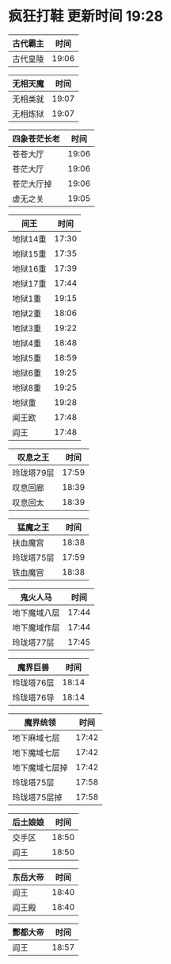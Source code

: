 # 疯狂打鞋 更新时间 19:28

| 古代霸主   | 时间    |
|--------|-------|
| 古代皇陵 | 19:06 |

| 无相天魔   | 时间    |
|--------|-------|
| 无相类就 | 19:07 |
| 无相炼狱 | 19:07 |

| 四象苍茫长老   | 时间    |
|--------|-------|
| 苍苍大厅 | 19:06 |
| 苍茫大厅 | 19:06 |
| 苍茫大厅掉 | 19:06 |
| 虚无之关 | 19:05 |

| 间王   | 时间    |
|--------|-------|
| 地狱14重 | 17:30 |
| 地狱15重 | 17:35 |
| 地狱16重 | 17:39 |
| 地狱17重 | 17:44 |
| 地狱1重 | 19:15 |
| 地狱2重 | 18:06 |
| 地狱3重 | 19:22 |
| 地狱4重 | 18:48 |
| 地狱5重 | 18:59 |
| 地狱6重 | 19:25 |
| 地狱8重 | 19:25 |
| 地狱重 | 19:28 |
| 闻王欧 | 17:48 |
| 阎王 | 17:48 |

| 叹息之王   | 时间    |
|--------|-------|
| 玲珑塔79层 | 17:59 |
| 叹息回廊 | 18:39 |
| 叹息回太 | 18:39 |

| 猛魔之王   | 时间    |
|--------|-------|
| 扶血魔宫 | 18:38 |
| 玲珑塔75层 | 17:59 |
| 铁血魔宫 | 18:38 |

| 鬼火人马   | 时间    |
|--------|-------|
| 地下魔域八层 | 17:44 |
| 地下魔域作层 | 17:44 |
| 玲珑塔77层 | 17:45 |

| 魔界巨兽   | 时间    |
|--------|-------|
| 玲珑塔76层 | 18:14 |
| 玲珑塔76导 | 18:14 |

| 魔界统领   | 时间    |
|--------|-------|
| 地下麻域七层 | 17:42 |
| 地下魔域七层 | 17:42 |
| 地下魔域七层掉 | 17:42 |
| 玲珑塔75层 | 17:58 |
| 玲珑塔75层掉 | 17:58 |

| 后土娘娘   | 时间    |
|--------|-------|
| 交手区 | 18:50 |
| 阎王 | 18:50 |

| 东岳大帝   | 时间    |
|--------|-------|
| 阎王 | 18:40 |
| 阎王殿 | 18:40 |

| 酆都大帝   | 时间    |
|--------|-------|
| 阎王 | 18:57 |
